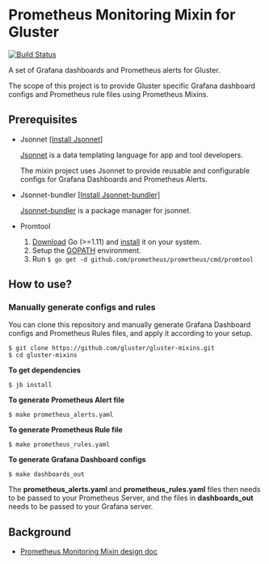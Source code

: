 # Prometheus Monitoring Mixin for Gluster

[![Build Status](https://travis-ci.com/gluster/gluster-mixins.svg?branch=master)](https://travis-ci.com/gluster/gluster-mixins)

A set of Grafana dashboards and Prometheus alerts for Gluster.

The scope of this project is to provide Gluster specific Grafana dashboard configs and Prometheus rule files using Prometheus Mixins.

## Prerequisites
* Jsonnet [[Install Jsonnet]](https://github.com/google/jsonnet#building-jsonnet)

   [Jsonnet](https://jsonnet.org/learning/getting_started.html) is a data templating language for app and tool developers.

   The mixin project uses Jsonnet to provide reusable and configurable configs for Grafana Dashboards and Prometheus Alerts.
* Jsonnet-bundler [[Install Jsonnet-bundler]](https://github.com/jsonnet-bundler/jsonnet-bundler#install)

   [Jsonnet-bundler](https://github.com/jsonnet-bundler/jsonnet-bundler) is a package manager for jsonnet.
* Promtool
  1. [Download](https://golang.org/dl/) Go (>=1.11) and [install](https://golang.org/doc/install) it on your system.
  2. Setup the [GOPATH](http://www.g33knotes.org/2014/07/60-second-count-down-to-go.html) environment.
  3. Run `$ go get -d github.com/prometheus/prometheus/cmd/promtool`  


## How to use?
### Manually generate configs and rules
You can clone this repository and manually generate Grafana Dashboard configs and Prometheus Rules files, and apply it according to your setup.

```
$ git clone https://github.com/gluster/gluster-mixins.git
$ cd gluster-mixins
```

**To get dependencies**

`$ jb install`


**To generate Prometheus Alert file**

`$ make prometheus_alerts.yaml`

**To generate Prometheus Rule file**

`$ make prometheus_rules.yaml`

**To generate Grafana Dashboard configs**

`$ make dashboards_out`

The **prometheus_alerts.yaml** and **prometheus_rules.yaml** files then needs to be passed to your Prometheus Server, and the files in **dashboards_out** needs to be passed to your Grafana server.

## Background
* [Prometheus Monitoring Mixin design doc](https://docs.google.com/document/d/1A9xvzwqnFVSOZ5fD3blKODXfsat5fg6ZhnKu9LK3lB4/edit#)
